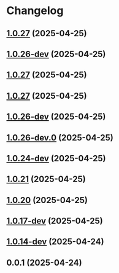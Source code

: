 # Changelog

## [1.0.27](https://github.com/seicifarre/release-config/compare/v1.0.26...v1.0.26-dev) (2025-04-25)



## [1.0.26-dev](https://github.com/seicifarre/release-config/compare/v1.0.26...v1.0.26-dev) (2025-04-25)

## [1.0.27](https://github.com/seicifarre/release-config/compare/v1.0.26-dev...v1.0.27) (2025-04-25)

## [1.0.27](https://github.com/seicifarre/release-config/compare/v1.0.26...v1.0.26-dev) (2025-04-25)



## [1.0.26-dev](https://github.com/seicifarre/release-config/compare/v1.0.26...v1.0.26-dev) (2025-04-25)

## [1.0.26-dev.0](https://github.com/seicifarre/release-config/compare/v1.0.26-dev...v1.0.26-dev.0-dev) (2025-04-25)

## [1.0.24-dev](https://github.com/seicifarre/release-config/compare/v1.0.24-dev...vnull-dev) (2025-04-25)

## [1.0.21](https://github.com/seicifarre/release-config/compare/v1.0.21-dev...vnull-dev) (2025-04-25)

## [1.0.20](https://github.com/seicifarre/release-config/compare/v1.0.20-dev...vnull-dev) (2025-04-25)

## [1.0.17-dev](https://github.com/seicifarre/release-config/compare/v1.0.17-dev...vnull-dev) (2025-04-25)

## [1.0.14-dev](https://github.com/seicifarre/release-config/compare/v1.0.14-dev...vnull-dev) (2025-04-24)

## 0.0.1 (2025-04-24)
